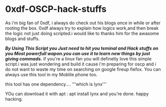 # 0xdf-OSCP-hack-stuffs
As i'm big fan of 0xdf, i always do check out his blogs once in while or after rooting the box.
0xdf always try to explain how logics work,and then break the logic not just doing scripted.i would like to thanks him for the awasome blogs and stuffs.


***By Using This Script you Just need to hit you teminal and Hack stuffs on you Most powerfull wapon.you can use it to learn new things by just giving commads.***
if you're a linux fan you will definetly love this simple script.i was just wondering and build it cause i'm preparing for oscp and i do not want to waste my time 
on searching on google fireup fiefox. You can always use this tool in my Moblile phone too.


this tool has one dependency.... '''which is lynx'''

YOu can download it with apt : apt install lynx 
and you're done. happy hacking.
